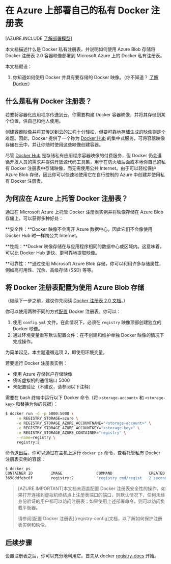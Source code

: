 <properties 
  pageTitle="在 Azure 上部署自己的私有 Docker 注册表 | Microsoft Azure"
  description="介绍如何使用 Docker 注册表在 Azure Blob 存储服务上托管你的容器映像。"
  services="virtual-machines"
  documentationCenter="virtual-machines"
  authors="ahmetalpbalkan"
  editor="squillace"
  manager="" 
  tags="azure-service-management,azure-resource-manager" />

<tags
  ms.service="virtual-machines"
  ms.date="06/17/2015" 
  wacn.date="02/17/2016" />

# 在 Azure 上部署自己的私有 Docker 注册表

[AZURE.INCLUDE [了解部署模型](../includes/learn-about-deployment-models-include.md)]


本文档描述什么是 Docker 私有注册表，并说明如何使用 Azure Blob 存储将 Docker 注册表 2.0 容器映像部署到 Microsoft Azure 上的 Docker 私有注册表。

本文档假设：

1. 你知道如何使用 Docker 并具有要存储的 Docker 映像。（你不知道？ [了解 Docker](https://www.docker.com)）


## 什么是私有 Docker 注册表？

若要将容器化应用程序传送到云，你需要构建 Docker 容器映像，并将其存储到某个位置，供自己和他人使用。

创建容器映像并将其传送到云的过程十分轻松，但要可靠地存储生成的映像则是个难题。因此，Docker 提供了一个称为 [Docker Hub][docker-hub] 的集中式服务，可将容器映像存储在云中，并让你随时使用这些映像创建容器。

尽管 [Docker Hub][docker-hub] 是存储私有应用程序容器映像的付费服务，但 Docker 仍会遵循开发人员的需求并提供开放源代码工具集，用于在防火墙后面或本地你自己的私有 Docker 注册表中存储映像，而无需使用公共 Internet。由于可以轻松保护 Azure Blob 存储，因此你可以快速地使用它在自行控制的 Azure 中创建并使用私有 Docker 注册表。

## 为何应在 Azure 上托管 Docker 注册表？

通过在 Microsoft Azure 上托管 Docker 注册表实例并将映像存储在 Azure Blob 存储上，可以获得多种好处：

**安全性：**Docker 映像不会离开 Azure 数据中心，因此它们不会像使用 Docker Hub 时一样跨公共 Internet。
  
**性能：**Docker 映像存储在与应用程序相同的数据中心或区域内。这意味着，可以比 Docker Hub 更快、更可靠地提取映像。

**可靠性：**通过使用 Microsoft Azure Blob 存储，你可以利用许多存储属性，例如高可用性、冗余、高级存储 (SSD) 等等。

## 将 Docker 注册表配置为使用 Azure Blob 存储

（继续下一步之前，建议你先阅读 [Docker 注册表 2.0 文档][registry-docs]。）

你可以使用两种不同的方式[配置][registry-config] Docker 注册表。你可以：

1. 使用 `config.yml` 文件。在此情况下，必须在 `registry` 映像顶部创建独立的 Docker 映像。
2. 通过环境变量重写默认配置文件：在不创建和维护单独 Docker 映像的情况下完成操作。

为简单起见，本主题遵循选项 2，即使用环境变量。

若要运行 Docker 注册表实例：
* 使用 Azure 存储帐户存储映像 
* 侦听虚拟机的通信端口 5000 
* 未配置验证（不建议，请参阅以下注释）

需要在 bash 终端中运行以下 Docker 命令（将 `<storage-account>` 和 `<storage-key>` 和替换为你的凭据）：

```sh
$ docker run -d -p 5000:5000 \
     -e REGISTRY_STORAGE=azure \
     -e REGISTRY_STORAGE_AZURE_ACCOUNTNAME="<storage-account>" \
     -e REGISTRY_STORAGE_AZURE_ACCOUNTKEY="<storage-key>" \
     -e REGISTRY_STORAGE_AZURE_CONTAINER="registry" \
     --name=registry \
     registry:2
```

命令退出后，你可以通过在主机上运行 `docker ps` 命令，查看托管私有 Docker 注册表实例的容器：

```sh
$ docker ps
CONTAINER ID        IMAGE               COMMAND                CREATED             STATUS              PORTS                    NAMES
3698ddfebc6f        registry:2          "registry cmd/regist   2 seconds ago       Up 1 seconds        0.0.0.0:5000->5000/tcp   registry
```

> [AZURE.IMPORTANT]本文档未涵盖配置 Docker 注册表安全性的操作，如果打开连接到虚拟机终结点上注册表端口的端口，则默认情况下，任何未经身份验证的用户都可以访问注册表；如果使用上述部署命令，则可以访问负载平衡器。
> <p>请参阅[配置 Docker 注册表][registry-config]文档，以了解如何保护注册表实例和映像。

## 后续步骤

设置注册表之后，你可以充分地利用它。首先从 docker [registry-docs] 开始。

[docker-hub]: https://hub.docker.com/
[registry]: https://github.com/docker/distribution
[registry-docs]: http://docs.docker.com/registry/
[registry-config]: http://docs.docker.com/registry/configuration/
 

<!---HONumber=79-->